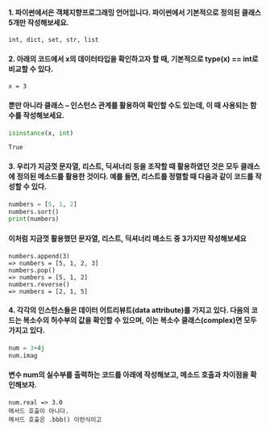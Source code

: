 

#### 1. 파이썬에서은 객체지향프로그래밍 언어입니다. 파이썬에서 기본적으로 정의된 클래스 5개만 작성해보세요.

```
int, dict, set, str, list
```



#### 2. 아래의 코드에서 x의 데이터타입을 확인하고자 할 때, 기본적으로 type(x) == int로 비교할 수 있다.

```
x = 3
```

#### 뿐만 아니라 클래스 – 인스턴스 관계를 활용하여 확인할 수도 있는데, 이 때 사용되는 함수를 작성해보세요.

```python
isinstance(x, int)
```

```
True
```



#### 3. 우리가 지금껏 문자열, 리스트, 딕셔너리 등을 조작할 때 활용하였던 것은 모두 클래스에 정의된 메소드를 활용한 것이다. 예를 들면, 리스트를 정렬할 때 다음과 같이 코드를 작성할 수 있다.

```python
numbers = [5, 1, 2] 
numbers.sort()
print(numbers)
```

#### 이처럼 지금껏 활용했던 문자열, 리스트, 딕셔너리 메소드 중 3가지만 작성해보세요

```
numbers.append(3)
=> numbers = [5, 1, 2, 3]
numbers.pop()
=> numbers = [5, 1, 2]
numbers.reverse()
=> numbers = [2, 1, 5]
```



#### 4. 각각의 인스턴스들은 데이터 어트리뷰트(data attribute)를 가지고 있다. 다음의 코드는 복소수의 허수부의 값을 확인할 수 있으며, 이는 복소수 클래스(complex)면 모두 가지고 있다.

```python
num = 3+4j 
num.imag
```

#### 변수 num의 실수부를 출력하는 코드를 아래에 작성해보고, 메소드 호출과 차이점을 확인해보자.

```
num.real => 3.0
메서드 호출이 아니다.
메서드 호출은 .bbb() 이런식이고
```





